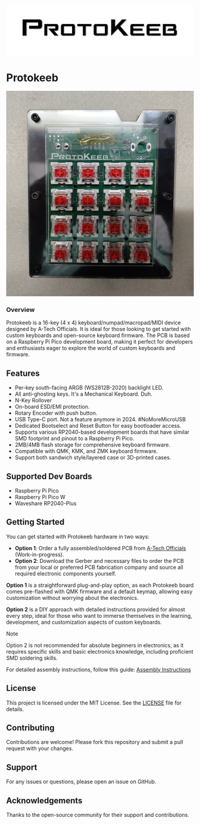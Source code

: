 <picture>
 <source media="(prefers-color-scheme: dark)" srcset="Images/protokeeb_logo/protokeeb_logo_white.png">
 <source media="(prefers-color-scheme: light)" srcset="Images/protokeeb_logo/protokeeb_logo_black.png">
 <img alt="Protokeeb Logo" src="Images/protokeeb_logo/protokeeb_logo_black.png">
</picture>

# Protokeeb

![Protokeeb](Images/Assembly/Protokeeb_AS_41.jpg)

### Overview

Protokeeb is a 16-key (4 x 4) keyboard/numpad/macropad/MIDI device designed by A-Tech Officials. It is ideal for those looking to get started with custom keyboards and open-source keyboard firmware. The PCB is based on a Raspberry Pi Pico development board, making it perfect for developers and enthusiasts eager to explore the world of custom keyboards and firmware.

## Features

- Per-key south-facing ARGB (WS2812B-2020) backlight LED.
- All anti-ghosting keys. It's a Mechanical Keyboard. Duh.
- N-Key Rollover
- On-board ESD/EMI protection.
- Rotary Encoder with push button.
- USB Type-C port. Not a feature anymore in 2024. #NoMoreMicroUSB
- Dedicated Bootselect and Reset Button for easy bootloader access.
- Supports various RP2040-based development boards that have similar SMD footprint and pinout to a Raspberry Pi Pico.
- 2MB/4MB flash storage for comprehensive keyboard firmware.
- Compatible with QMK, KMK, and ZMK keyboard firmware.
- Support both sandwich style/layered case or 3D-printed cases.

## Supported Dev Boards

- Raspberry Pi Pico
- Raspberry Pi Pico W
- Waveshare RP2040-Plus

## Getting Started

You can get started with Protokeeb hardware in two ways:

- **Option 1**: Order a fully assembled/soldered PCB from [A-Tech Officials](https://atechofficials.com/protokeeb) (Work-in-progress).
- **Option 2**: Download the Gerber and necessary files to order the PCB from your local or preferred PCB fabrication company and source all required electronic components yourself.

**Option 1** is a straightforward plug-and-play option, as each Protokeeb board comes pre-flashed with QMK firmware and a default keymap, allowing easy customization without worrying about the electronics.

**Option 2** is a DIY approach with detailed instructions provided for almost every step, ideal for those who want to immerse themselves in the learning, development, and customization aspects of custom keyboards.

> [!NOTE]
> Option 2 is not recommended for absolute beginners in electronics, as it requires specific skills and basic electronics knowledge, including proficient SMD soldering skills.

For detailed assembly instructions, follow this guide: [Assembly Instructions](assembly_instructions.md)

## License

This project is licensed under the MIT License. See the [LICENSE](LICENSE) file for details.

## Contributing

Contributions are welcome! Please fork this repository and submit a pull request with your changes.

## Support

For any issues or questions, please open an issue on GitHub.

## Acknowledgements

Thanks to the open-source community for their support and contributions.
